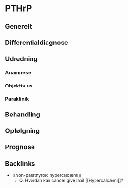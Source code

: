 # PTHrP
## Generelt


## Differentialdiagnose


## Udredning
### Anamnese

### Objektiv us.

### Paraklinik

## Behandling


## Opfølgning


## Prognose


## Backlinks
* [[Non-parathyroid hypercalcæmi]]
	* Q. Hvordan kan cancer give labil [[Hypercalcæmi]]?

<!-- #anki/tag/med/Endocrinology #anki/deck/Medicine -->

<!-- {BearID:6564DFE1-9D8F-4B3B-96F4-2B19CA433594-23388-00003E9A4C025C79} -->
